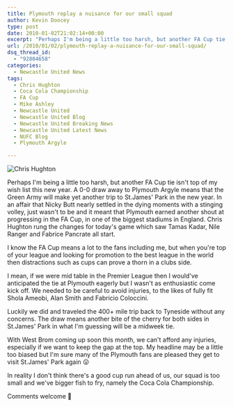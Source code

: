 ```yaml
---
title: Plymouth replay a nuisance for our small squad
author: Kevin Doocey
type: post
date: 2010-01-02T21:02:14+00:00
excerpt: "Perhaps I'm being a little too harsh, but another FA Cup tie isn't.."
url: /2010/01/02/plymouth-replay-a-nuisance-for-our-small-squad/
dsq_thread_id:
  - "92804658"
categories:
  - Newcastle United News
tags:
  - Chris Hughton
  - Coca Cola Championship
  - FA Cup
  - Mike Ashley
  - Newcastle United
  - Newcastle United Blog
  - Newcastle United Breaking News
  - Newcastle United Latest News
  - NUFC Blog
  - Plymouth Argyle

---
```

![Chris Hughton](https://static.guim.co.uk/sys-images/Football/Pix/pictures/2009/3/25/1237995970848/Chris-Hughton-001.jpg)

Perhaps I'm being a little too harsh, but another FA Cup tie isn't top of my wish list this new year. A 0-0 draw away to Plymouth Argyle means that the Green Army will make yet another trip to St.James' Park in the new year. In an affair that Nicky Butt nearly settled in the dying moments with a stinging volley, just wasn't to be and it meant that Plymouth earned another shout  at progressing in the FA Cup, in one of the biggest stadiums in England. Chris Hughton rung the changes for today's game which saw Tamas Kadar, Nile Ranger and Fabrice Pancrate all start.

I know the FA Cup means a lot to the fans including me, but when you're top of your league and looking for promotion to the best league in the world then distractions such as cups can prove a thorn in a clubs side.

I mean, if we were mid table in the Premier League then I would've anticipated the tie at Plymouth eagerly but I wasn't as enthusiastic come kick off. We needed to be careful to avoid injuries, to the likes of fully fit Shola Ameobi, Alan Smith and Fabricio Coloccini.

Luckily we did and traveled the 400+ mile trip back to Tyneside without any concerns. The draw means another bite of the cherry for both sides in St.James' Park in what I'm guessing will be a midweek tie.

With West Brom coming up soon this month, we can't afford any injuries, especially if we want to keep the gap at the top. My headline may be a little too biased but I'm sure many of the Plymouth fans are pleased they get to visit St.James' Park again 😛

In reality I don't think there's a good cup run ahead of us, our squad is too small and we've bigger fish to fry, namely the Coca Cola Championship.

Comments welcome 🙂
